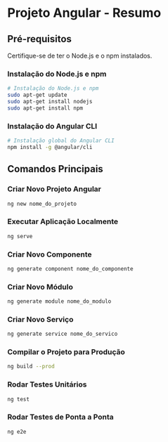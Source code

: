 # Projeto Angular - Resumo

## Pré-requisitos

Certifique-se de ter o Node.js e o npm instalados.

### Instalação do Node.js e npm
```bash
# Instalação do Node.js e npm
sudo apt-get update
sudo apt-get install nodejs
sudo apt-get install npm
```

### Instalação do Angular CLI
```bash
# Instalação global do Angular CLI
npm install -g @angular/cli
```

## Comandos Principais

### Criar Novo Projeto Angular
```bash
ng new nome_do_projeto
```

### Executar Aplicação Localmente
```bash
ng serve
```

### Criar Novo Componente
```bash
ng generate component nome_do_componente
```

### Criar Novo Módulo
```bash
ng generate module nome_do_modulo
```

### Criar Novo Serviço
```bash
ng generate service nome_do_servico
```

### Compilar o Projeto para Produção
```bash
ng build --prod
```

### Rodar Testes Unitários
```bash
ng test
```

### Rodar Testes de Ponta a Ponta
```bash
ng e2e
```

